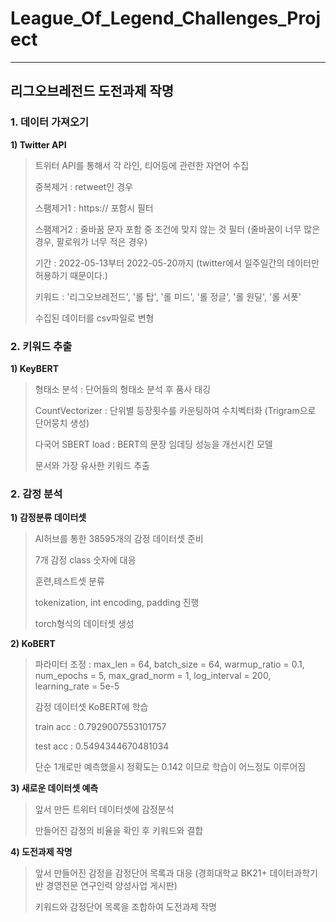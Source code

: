 # League_Of_Legend_Challenges_Project

---

## 리그오브레전드 도전과제 작명

### 1. 데이터 가져오기

**1) Twitter API**
> 트위터 API를 통해서 각 라인, 티어등에 관련한 자연어 수집 <br>
> 
> 중복제거 : retweet인 경우<br>
> 
> 스팸제거1 : https:// 포함시 필터<br>
> 
> 스팸제거2 : 줄바꿈 문자 포함 중 조건에 맞지 않는 것 필터 (줄바꿈이 너무 많은 경우, 팔로워가 너무 적은 경우)<br>
> 
> 기간 : 2022-05-13부터 2022-05-20까지 (twitter에서 일주일간의 데이터만 허용하기 때문이다.)<br>
> 
> 키워드 : '리그오브레전드', '롤 탑', '롤 미드', '롤 정글', '롤 원딜', '롤 서폿'<br>
> 
> 수집된 데이터를 csv파일로 변형<br>

### 2. 키워드 추출

**1) KeyBERT**
> 형태소 분석 : 단어들의 형태소 분석 후 품사 태깅
> 
> CountVectorizer : 단위별 등장횟수를 카운팅하여 수치벡터화 (Trigram으로 단어뭉치 생성) 
> 
> 다국어 SBERT load : BERT의 문장 임데딩 성능을 개선시킨 모델
> 
> 문서와 가장 유사한 키워드 추출

### 2. 감정 분석

**1) 감정분류 데이터셋**
> AI허브를 통한 38595개의 감정 데이터셋 준비
> 
> 7개 감정 class 숫자에 대응
> 
> 훈련,테스트셋 분류
> 
> tokenization, int encoding, padding 진행
> 
> torch형식의 데이터셋 생성

**2) KoBERT**
> 파라미터 조정 : max_len = 64, batch_size = 64, warmup_ratio = 0.1, num_epochs = 5, max_grad_norm = 1, log_interval = 200, learning_rate =  5e-5
> 
> 감정 데이터셋 KoBERT에 학습
> 
> train acc : 0.7929007553101757
> 
> test acc : 0.5494344670481034
> 
> 단순 1개로만 예측했을시 정확도는 0.142 이므로 학습이 어느정도 이루어짐

**3) 새로운 데이터셋 예측**
> 앞서 만든 트위터 데이터셋에 감정분석
> 
> 만들어진 감정의 비율을 확인 후 키워드와 결합

**4) 도전과제 작명**
> 앞서 만들어진 감정을 감정단어 목록과 대응 (경희대학교 BK21+ 데이터과학기반 경영전문 연구인력 양성사업 게시판)
> 
> 키워드와 감정단어 목록을 조합하여 도전과제 작명
